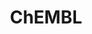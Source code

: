 ---
layout: default
bigquery: https://console.cloud.google.com/bigquery?p=patents-public-data&d=ebi_chembl&page=dataset
citation: '"The ChEMBL database in 2017." Anna Gaulton, Anne Hersey, Michał Nowotka,
  A Patrícia Bento, Jon Chambers, David Mendez, Prudence Mutowo, Francis Atkinson,
  Louisa J Bellis, Elena Cibrián-Uhalte, Mark Davies, Nathan Dedman, Anneli Karlsson,
  María Paula Magariños, John P Overington, George Papadatos, Ines Smit, Andrew R
  Leach Nucleic acids Research (2017) 45 (Database Issue), D945-D954'
contributors: European Bioinformatics Institute
cost: None
description: ChEMBL Data is a manually curated database of small molecules used in
  drug discovery, including information about existing patented drugs.
documentation: 'schema: https://www.ebi.ac.uk/chembl/db_schema


  '
last_edit: 04/09/2022, 16:35:45
location: https://console.cloud.google.com/marketplace/product/google_patents_public_datasets/chembl
maintained_by: EMBL-EBI, an outstation of European Molecular Biology Laboratory
related_publications: '

  ChEMBL: towards direct deposition of bioassay data.


  Mendez D, Gaulton A, Bento AP, Chambers J, De Veij M, Félix E, Magariños MP, Mosquera
  JF, Mutowo P, Nowotka M, Gordillo-Marañón M, Hunter F, Junco L, Mugumbate G, Rodriguez-Lopez
  M, Atkinson F, Bosc N, Radoux CJ, Segura-Cabrera A, Hersey A, Leach AR.


  — Nucleic Acids Res. 2019; 47(D1):D930-D940. doi: 10.1093/nar/gky1075

  '
schema_fields:
- parameter_value
- published_value
- l5
- level4
- src_compound_id
- alogp
- research_stem
- updated_on
- frac_code
- sequence
- level3
- parenteral
- major_class
- sei
- assay_source
- domain_type
- assay_id
- first_approval
- warning_type
- tid_fixed
- source
- published_units
- standard_units
- parent_id
- withdrawn_flag
- annotation
- version
- co_stem_id
- le
- target_desc
- mechanism_of_action
- journal
- cell_name
- orig_description
- mec_id
- predbind_id
- usan_substem
- cx_logp
- toid
- relationship_type
- mw_monoisotopic
- compd_id
- potential_duplicate
- standard_text_value
- standard_type
- ridx
- smid
- binding_site_comment
- biocomp_id
- bei
- assay_subcellular_fraction
- warning_id
- hrac_class_id
- parameter_type
- ap_id
- normal_range_min
- level5
- withdrawn_class
- mc_tax_id
- assay_organism
- domain_name
- variant_id
- selectivity_comment
- class_type
- molsyn_id
- site_id
- aromatic_rings
- ddd_units
- name
- doc_id
- label
- heavy_atoms
- src_description
- last_active
- ref_id
- site_name
- warning_year
- helm_notation
- compound_name
- disease_efficacy
- bao_endpoint
- mol_frac_id
- type
- path
- parent_type
- sitecomp_id
- indref_id
- met_conversion
- submission_date
- accession
- ddd_admr
- approval_date
- assay_tissue
- usan_stem_definition
- inorganic_flag
- aidx
- tid
- withdrawn_reason
- entity_id
- definition
- warnref_id
- chebi_par_id
- cl_lincs_id
- parent_go_id
- drugind_id
- normal_range_max
- lle
- related_tid
- aspect
- frac_class_id
- usan_stem
- strength
- topical
- organism
- black_box_warning
- irac_code
- withdrawn_year
- smarts
- warning_class
- mc_target_name
- mc_target_accession
- value
- therapeutic_flag
- availability_type
- protclasssyn_id
- mesh_id
- first_page
- ass_cls_map_id
- isoform
- targcomp_id
- mecref_id
- stat
- route
- standard_upper_value
- cpd_str_alert_id
- oc_id
- relationship
- ddd_value
- level1
- target_type
- drug_product_flag
- tax_id
- short_name
- assay_param_id
- sequence_md5sum
- tissue_id
- relation
- end_position
- entity_type
- cx_logd
- max_phase
- assay_class_id
- molecular_mechanism
- mol_atc_id
- level4_description
- psa
- confidence
- oral
- record_id
- comments
- mc_organism
- num_lipinski_ro5_violations
- published_relation
- ref_type
- targrel_id
- ref_url
- component_synonym
- confidence_score
- chembl_id
- irac_class_id
- alert_id
- synonyms
- mechanism_comment
- enzyme_tid
- tbl
- publication_number
- bao_id
- mutation
- standard_relation
- assay_desc
- product_id
- l1
- standard_flag
- ddd_id
- cell_description
- homologue
- drug_record_id
- subgroup
- as_id
- molecular_species
- formulation_id
- set_name
- ingredient
- who_name
- bto_id
- pubmed_id
- acd_most_apka
- last_page
- domain_description
- actsm_id
- clo_id
- db_version
- standard_inchi
- patent_expire_date
- num_alerts
- priority
- met_comment
- country
- cell_source_tissue
- res_stem_id
- rgid
- job_id
- full_mwt
- active_ingredient
- mc_target_type
- curation_comment
- hba
- db_source
- abstract
- component_type
- domain_id
- activity_id
- trade_name
- ad_type
- pchembl_value
- level2_description
- patent_use_code
- indication_class
- cell_source_organism
- max_phase_for_ind
- src_short_name
- usan_stem_id
- hrac_code
- l2
- level3_description
- relationship_desc
- data_validity_comment
- ro3_pass
- text_value
- activity_count
- cidx
- mol_hrac_id
- upper_value
- canonical_smiles
- creation_date
- units
- target_mapping
- num_ro5_violations
- src_id
- pathway_id
- comp_go_id
- usan_year
- dosage_form
- stem_class
- structure_type
- warning_country
- cell_id
- action_type
- hbd_lipinski
- mol_irac_id
- l4
- l7
- chirality
- description
- acd_most_bpka
- doc_type
- status
- natural_product
- alert_name
- std_act_id
- hbd
- caloha_id
- title
- patent_id
- result_flag
- molfile
- metref_id
- assay_tax_id
- curated_by
- stem
- doi
- go_id
- applicant_full_name
- compound_key
- assay_test_type
- standard_inchi_key
- atc_code
- cx_most_bpka
- assay_type
- efo_term
- assay_category
- source_domain_id
- protein_class_desc
- qudt_units
- innovator_company
- dosed_ingredient
- log_id
- met_id
- efo_id
- qed_weighted
- published_type
- prodrug
- delist_flag
- previous_company
- uo_units
- enzyme_name
- patent_no
- withdrawn_country
- cx_most_apka
- drug_substance_flag
- bao_format
- prediction_method
- syn_type
- warning_description
- compsyn_id
- year
- uberon_id
- prod_pat_id
- hba_lipinski
- acd_logp
- nda_type
- assay_cell_type
- first_in_class
- protein_class_synonym
- cell_ontology_id
- company
- level1_description
- full_molformula
- issue
- polymer_flag
- start_position
- src_assay_id
- who_extra
- alert_set_id
- acd_logd
- rtb
- l3
- updated_by
- molecule_type
- protein_class_id
- pref_name
- site_residues
- assay_strain
- idx
- l6
- class_level
- component_id
- level2
- direct_interaction
- comp_class_id
- activity_comment
- ddd_comment
- downgraded
- l8
- standard_value
- mw_freebase
- authors
- mesh_heading
- pathway_key
- substrate_record_id
- species_group_flag
- molregno
- active_molregno
- parent_molregno
- volume
- cellosaurus_id
- cell_source_tax_id
- metabolite_record_id
shortname: chembl
tags:
- biotechnology
- health
- chemical
- bioinformatics
- medical
terms_of_use: CC BY-SA 3.0
title: ChEMBL
uuid: e232a192-965c-4ec9-904c-155b6dfe56c5
---